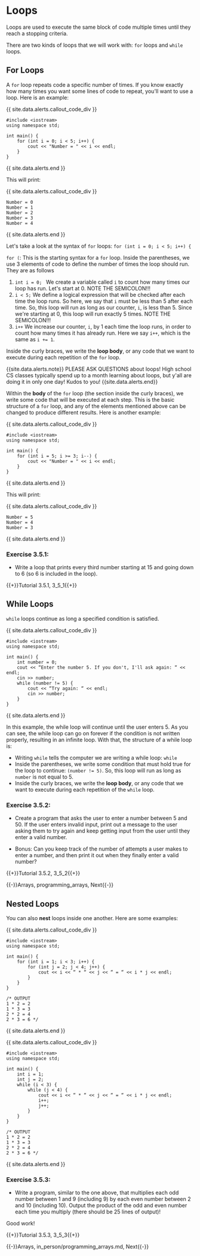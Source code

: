 # Loops

Loops are used to execute the same block of code multiple times until they reach a stopping criteria.

There are two kinds of loops that we will work with: `for` loops and `while` loops.

## For Loops

A `for` loop repeats code a specific number of times. If you know exactly how many times you want some lines of code to repeat, you'll want to use a loop. Here is an example:

{{ site.data.alerts.callout_code_div }}
```
#include <iostream>
using namespace std;

int main() {
    for (int i = 0; i < 5; i++) {
        cout << "Number = " << i << endl;
    }
}
```
{{ site.data.alerts.end }}

This will print:

{{ site.data.alerts.callout_code_div }}
```
Number = 0
Number = 1
Number = 2
Number = 3
Number = 4
```
{{ site.data.alerts.end }}

Let's take a look at the syntax of `for` loops: `for (int i = 0; i < 5; i++) {`

`for (`: This is the starting syntax for a `for` loop. Inside the parentheses, we use 3 elements of code to define the number of times the loop should run. They are as follows

1. `int i = 0; ` We create a variable called `i` to count how many times our loop has run. Let's start at 0. NOTE THE SEMICOLON!!!
2. ` i < 5; ` We define a logical expression that will be checked after each time the loop runs. So here, we say that `i` must be less than 5 after each time. So, this loop will run as long as our counter, `i`, is less than 5. Since we're starting at 0, this loop will run exactly 5 times. NOTE THE SEMICOLON!!!
3. `i++` We increase our counter, `i`, by 1 each time the loop runs, in order to count how many times it has already run. Here we say `i++`, which is the same as `i += 1`.
   
Inside the curly braces, we write the **loop body**, or any code that we want to execute during each repetition of the `for` loop. 

{{site.data.alerts.note}}
PLEASE ASK QUESTIONS about loops! High school CS classes typically spend up to a month learning about loops, but y'all are doing it in only one day! Kudos to you!
{{site.data.alerts.end}}

Within the **body** of the `for` loop (the section inside the curly braces), we write some code that will be executed at each step. This is the basic structure of a `for` loop, and any of the elements mentioned above can be changed to produce different results. Here is another example:

{{ site.data.alerts.callout_code_div }}
```
#include <iostream>
using namespace std;

int main() {
    for (int i = 5; i >= 3; i--) {
        cout << "Number = " << i << endl;
    }
}
```
{{ site.data.alerts.end }}

This will print:

{{ site.data.alerts.callout_code_div }}
```
Number = 5
Number = 4
Number = 3
```
{{ site.data.alerts.end }}

### Exercise 3.5.1:

- Write a loop that prints every third number starting at 15 and going down to 6 (so 6 is included in the loop).

{{+}}Tutorial 3.5.1, 3_5_1{{+}}

## While Loops

`while` loops continue as long a specified condition is satisfied. 

{{ site.data.alerts.callout_code_div }}
```
#include <iostream>
using namespace std;

int main() {
    int number = 0;
    cout << “Enter the number 5. If you don't, I'll ask again: “ << endl;
    cin >> number;
    while (number != 5) {
        cout << “Try again: “ << endl;
        cin >> number;
    }
}
```
{{ site.data.alerts.end }}

In this example, the while loop will continue until the user enters 5. As you can see, the while loop can go on forever if the condition is not written properly, resulting in an infinite loop. With that, the structure of a while loop is:

* Writing `while` tells the computer we are writing a while loop: `while`
* Inside the parentheses, we write some condition that must hold true for the loop to continue: `(number != 5)`. So, this loop will run as long as `number` is not equal to 5.
* Inside the curly braces, we write the **loop body**, or any code that we want to execute during each repetition of the `while` loop. 


### Exercise 3.5.2:

- Create a program that asks the user to enter a number between 5 and 50. If the user enters invalid input, print out a message to the user asking them to try again and keep getting input from the user until they enter a valid number.

- Bonus: Can you keep track of the number of attempts a user makes to enter a number, and then print it out when they finally enter a valid number?

{{+}}Tutorial 3.5.2, 3_5_2{{+}}


{{-}}Arrays, programming_arrays, Next{{-}}

## Nested Loops

You can also **nest** loops inside one another. Here are some examples:

{{ site.data.alerts.callout_code_div }}
```
#include <iostream>
using namespace std;

int main() {
    for (int i = 1; i < 3; i++) {
        for (int j = 2; j < 4; j++) {
            cout << i << “ * “ << j << “ = “ << i * j << endl;
        }
    }
}

/* OUTPUT
1 * 2 = 2
1 * 3 = 3
2 * 2 = 4
2 * 3 = 6 */
```
{{ site.data.alerts.end }}

{{ site.data.alerts.callout_code_div }}
```
#include <iostream>
using namespace std;

int main() {
    int i = 1;
    int j = 2;
    while (i < 3) {
        while (j < 4) {
            cout << i << “ * “ << j << “ = “ << i * j << endl;
            i++;
            j++;
        }
    }
}

/* OUTPUT
1 * 2 = 2
1 * 3 = 3
2 * 2 = 4
2 * 3 = 6 */
```
{{ site.data.alerts.end }}

### Exercise 3.5.3:

- Write a program, similar to the one above, that multiplies each odd number between 1 and 9 (including 9) by each even number between 2 and 10 (including 10). Output the product of the odd and even number each time you multiply (there should be 25 lines of output)!

Good work!

{{+}}Tutorial 3.5.3, 3_5_3{{+}}


{{-}}Arrays, in_person/programming_arrays.md, Next{{-}}

